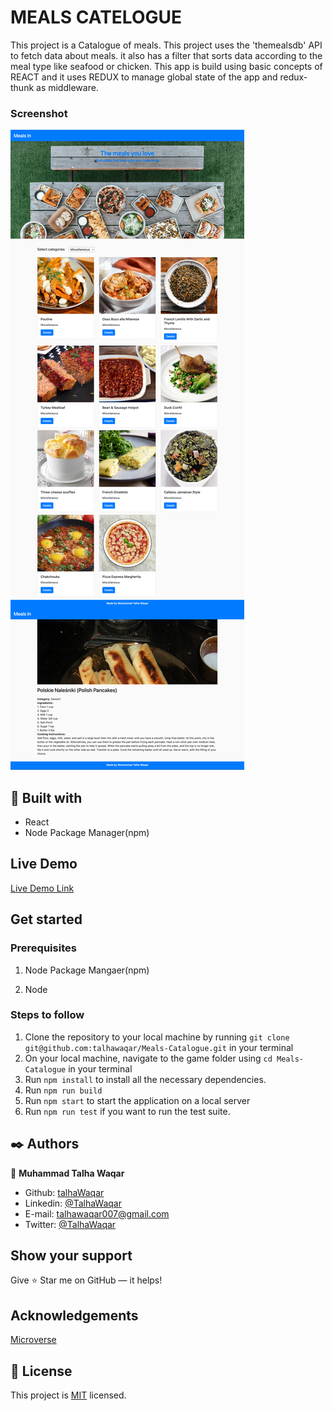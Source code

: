 # MEALS CATELOGUE

This project is a Catalogue of meals. This project uses the 'themealsdb' API to fetch data about meals. it also has a filter that sorts data according to the meal type like seafood or chicken. This app is build using basic concepts of REACT and it uses REDUX to manage global state of the app and redux-thunk as middleware.

### Screenshot

![](/public/screenshot.jpg)

## 🔧 Built with

- React
- Node Package Manager(npm)

## Live Demo

[Live Demo Link](https://mealsin.herokuapp.com/)

## Get started

### Prerequisites

1. Node Package Mangaer(npm)

1. Node

### Steps to follow

1. Clone the repository to your local machine by running `git clone git@github.com:talhawaqar/Meals-Catalogue.git` in your terminal
2. On your local machine, navigate to the game folder using `cd Meals-Catalogue` in your terminal
3. Run `npm install` to install all the necessary dependencies.
4. Run `npm run build`
5. Run `npm start` to start the application on a local server
6. Run `npm run test` if you want to run the test suite.
##

## ✒️ Authors

👤 **Muhammad Talha Waqar**

- Github: [talhaWaqar](https://github.com/talhawaqar)
- Linkedin: [@TalhaWaqar](https://www.linkedin.com/in/talhawaqar/)
- E-mail: <a href="mailto:talhawaqar007@gmail.com?subject=Hello Talha!">talhawaqar007@gmail.com</a>
- Twitter: [@TalhaWaqar](https://twitter.com/MuhammadTalhaW4)

## Show your support

Give ⭐ Star me on GitHub — it helps!

## Acknowledgements

[Microverse](https:www.microverse.org)

## 📝 License

This project is [MIT](lic.url) licensed.
